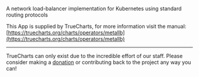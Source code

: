 A network load-balancer implementation for Kubernetes using standard routing protocols

This App is supplied by TrueCharts, for more information visit the manual: [https://truecharts.org/charts/operators/metallb](https://truecharts.org/charts/operators/metallb)

---

TrueCharts can only exist due to the incredible effort of our staff.
Please consider making a [donation](https://truecharts.org/sponsor) or contributing back to the project any way you can!
